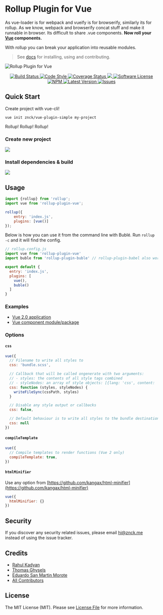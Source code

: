 # Rollup Plugin for Vue
As vue-loader is for webpack and vueify is for browserify, similarly its for rollup. As we know, webpack and browserify concat stuff and make it runnable in browser. Its difficult to share .vue components. **Now roll your [Vue](http://vuejs.org/) components.**

With rollup you can break your application into reusable modules.

>  See [docs](http://znck.me/rollup-plugin-vue) for installing, using and contributing.

![Rollup Plugin for Vue](http://znck.me/rollup-plugin-vue/assets/images/cover.png)

<p align="center">
  <a href="https://circleci.com/gh/znck/rollup-plugin-vue">
    <img src="https://circleci.com/gh/znck/rollup-plugin-vue.svg?style=svg" alt="Build Status" />
  </a>
  <a href="http://standardjs.com">
    <img src="https://img.shields.io/badge/code%20style-standard-brightgreen.svg" alt="Code Style" />
  </a>
  <a href="https://coveralls.io/github/znck/rollup-plugin-vue?branch=master">
    <img src="https://coveralls.io/repos/github/znck/rollup-plugin-vue/badge.svg?branch=master&style=flat-square" alt="Coverage Status" />
  </a>
  <a href="https://www.codacy.com/app/znck/rollup-plugin-vue">
    <img src="https://api.codacy.com/project/badge/grade/e3402df0135240c29a1d25bab93932a0"/>
  </a>
  <a href="LICENSE">
    <img src="https://img.shields.io/badge/license-MIT-brightgreen.svg?style=flat-square" alt="Software License" />
  </a>
  <a href="https://npmjs.org/package/rollup-plugin-vue">
    <img src="https://img.shields.io/npm/v/rollup-plugin-vue.svg?style=flat-square" alt="NPM" />
  </a>
  <a href="https://github.com/znck/rollup-plugin-vue/releases">
    <img src="https://img.shields.io/github/release/znck/rollup-plugin-vue.svg?style=flat-square" alt="Latest Version" />
  </a>

  <a href="https://github.com/znck/rollup-plugin-vue/issues">
    <img src="https://img.shields.io/github/issues/znck/rollup-plugin-vue.svg?style=flat-square" alt="Issues" />
  </a>
</p>

## Quick Start

Create project with vue-cli!

```
vue init znck/vue-plugin-simple my-project
```

Rollup! Rollup! Rollup!

### Create new project
![](http://znck.me/rollup-plugin-vue/assets/images/create.gif)

### Install dependencies & build
![](http://znck.me/rollup-plugin-vue/assets/images/build.gif)


## Usage

```js
import {rollup} from 'rollup';
import vue from 'rollup-plugin-vue';

rollup({
	entry: 'index.js',
	plugins: [vue()]
});
```

Below is how you can use it from the command line with Bublé.
Run `rollup -c` and it will find the config.

```js
// rollup.config.js
import vue from 'rollup-plugin-vue'
import buble from 'rollup-plugin-buble' // rollup-plugin-babel also works

export default {
  entry: 'index.js',
  plugins: [
    vue(),
    buble()
  ]
}
```

### Examples

- [Vue 2.0 application](https://gist.github.com/znck/4ae3a705bccba0a3feecfa7b5f3da1ea)
- [Vue component module/package](https://gist.github.com/znck/140d5e9deabfa41f2e935d053a59f23e)

### Options

#### `css`

```js
vue({
  // Filename to write all styles to
  css: 'bundle.scss',

  // Callback that will be called ongenerate with two arguments:
  // - styles: the contents of all style tags combined
  // - styleNodes: an array of style objects: [{lang: 'css', content: 'body { color: green }'}]
  css: function (styles, styleNodes) {
    writeFileSync(cssPath, styles)
  }

  // Disable any style output or callbacks
  css: false,

  // Default behaviour is to write all styles to the bundle destination where .js is replaced by .css
  css: null
})
```

#### `compileTemplate`

```js
vue({
  // Compile templates to render functions (Vue 2 only)
  compileTemplate: true,
})
```

#### `htmlMinifier`

Use any option from [https://github.com/kangax/html-minifier](https://github.com/kangax/html-minifier)

```js
vue({
  htmlMinifier: {}
})
```

## Security

If you discover any security related issues, please email hi@znck.me instead of using the issue tracker.

## Credits

- [Rahul Kadyan](https://github.com/znck)
- [Thomas Ghysels](https://github.com/thgh)
- [Eduardo San Martin Morote](https://github.com/posva)
- [All Contributors][link-contributors]

## License

The MIT License (MIT). Please see [License File](http://znck.me/rollup-plugin-vue/license) for more information.

[link-contributors]: https://github.com/znck/rollup-plugin-vue/graphs/contributors
